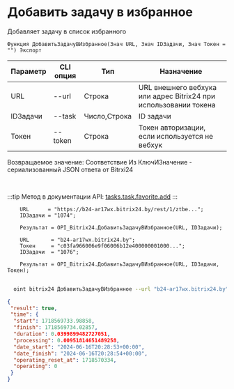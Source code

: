 ﻿---
sidebar_position: 17
---

# Добавить задачу в избранное
 Добавляет задачу в список избранного



`Функция ДобавитьЗадачуВИзбранное(Знач URL, Знач IDЗадачи, Знач Токен = "") Экспорт`

  | Параметр | CLI опция | Тип | Назначение |
  |-|-|-|-|
  | URL | --url | Строка | URL внешнего вебхука или адрес Bitrix24 при использовании токена |
  | IDЗадачи | --task | Число,Строка | ID задачи |
  | Токен | --token | Строка | Токен авторизации, если используется не вебхук |

  
  Возвращаемое значение:   Соответствие Из КлючИЗначение - сериализованный JSON ответа от Bitrxi24

<br/>

:::tip
Метод в документации API: [tasks.task.favorite.add](https://dev.1c-bitrix.ru/rest_help/tasks/task/tasks/tasks_task_favorite_add.php)
:::
<br/>


```bsl title="Пример кода"
    URL      = "https://b24-ar17wx.bitrix24.by/rest/1/ztbe...";
    IDЗадачи = "1074";

    Результат = OPI_Bitrix24.ДобавитьЗадачуВИзбранное(URL, IDЗадачи);

    URL       = "b24-ar17wx.bitrix24.by";
    Токен     = "c03fa966006e9f06006b12e400000001000...";
    IDЗадачи  = "1076";

    Результат = OPI_Bitrix24.ДобавитьЗадачуВИзбранное(URL, IDЗадачи, Токен);
```



```sh title="Пример команды CLI"
    
  oint bitrix24 ДобавитьЗадачуВИзбранное --url "b24-ar17wx.bitrix24.by" --task "170" --token "b9df7366006e9f06006b12e400000001000..."

```

```json title="Результат"
{
 "result": true,
 "time": {
  "start": 1718569733.98858,
  "finish": 1718569734.02857,
  "duration": 0.0399899482727051,
  "processing": 0.00951814651489258,
  "date_start": "2024-06-16T20:28:53+00:00",
  "date_finish": "2024-06-16T20:28:54+00:00",
  "operating_reset_at": 1718570334,
  "operating": 0
 }
}
```
